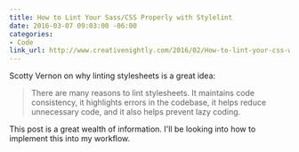 ```yaml
---
title: How to Lint Your Sass/CSS Properly with Stylelint
date: 2016-03-07 09:03:00 -06:00
categories:
- Code
link_url: http://www.creativenightly.com/2016/02/How-to-lint-your-css-with-stylelint/
---
```


Scotty Vernon on why linting stylesheets is a great idea:

>There are many reasons to lint stylesheets. It maintains code consistency, it highlights errors in the codebase, it helps reduce unnecessary code, and it also helps prevent lazy coding.

This post is a great wealth of information. I'll be looking into how to implement this into my workflow.

